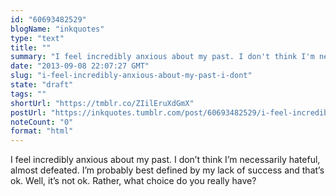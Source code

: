 ```yaml
---
id: "60693482529"
blogName: "inkquotes"
type: "text"
title: ""
summary: "I feel incredibly anxious about my past. I don't think I'm necessarily hateful, almost defeated. I'm probably best defined by my..."
date: "2013-09-08 22:07:27 GMT"
slug: "i-feel-incredibly-anxious-about-my-past-i-dont"
state: "draft"
tags: ""
shortUrl: "https://tmblr.co/ZIilEruXdGmX"
postUrl: "https://inkquotes.tumblr.com/post/60693482529/i-feel-incredibly-anxious-about-my-past-i-dont"
noteCount: "0"
format: "html"
---
```


I feel incredibly anxious about my past. I don’t think I’m necessarily hateful, almost defeated. I’m probably best defined by my lack of success and that’s ok. Well, it’s not ok. Rather, what choice do you really have?